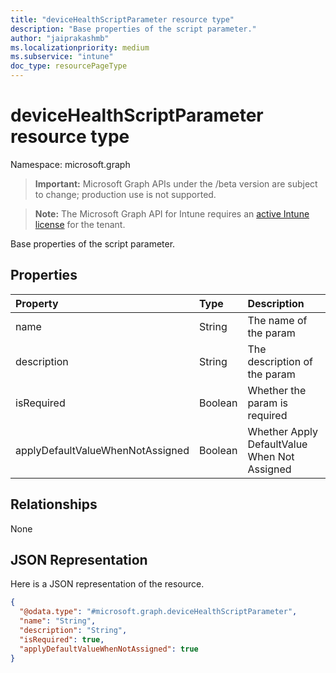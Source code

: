 ```yaml
---
title: "deviceHealthScriptParameter resource type"
description: "Base properties of the script parameter."
author: "jaiprakashmb"
ms.localizationpriority: medium
ms.subservice: "intune"
doc_type: resourcePageType
---
```


# deviceHealthScriptParameter resource type

Namespace: microsoft.graph

> **Important:** Microsoft Graph APIs under the /beta version are subject to change; production use is not supported.

> **Note:** The Microsoft Graph API for Intune requires an [active Intune license](https://go.microsoft.com/fwlink/?linkid=839381) for the tenant.

Base properties of the script parameter.

## Properties
|Property|Type|Description|
|:---|:---|:---|
|name|String|The name of the param|
|description|String|The description of the param|
|isRequired|Boolean|Whether the param is required|
|applyDefaultValueWhenNotAssigned|Boolean|Whether Apply DefaultValue When Not Assigned|

## Relationships
None

## JSON Representation
Here is a JSON representation of the resource.
<!-- {
  "blockType": "resource",
  "@odata.type": "microsoft.graph.deviceHealthScriptParameter"
}
-->
``` json
{
  "@odata.type": "#microsoft.graph.deviceHealthScriptParameter",
  "name": "String",
  "description": "String",
  "isRequired": true,
  "applyDefaultValueWhenNotAssigned": true
}
```
